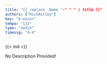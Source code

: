 ```yaml
---
title: "{{ replace .Name "-" " " | title }}"
authors: ["RickAstley"]
key: "b-minor"
tempo: "113"
type: "audio"
timesig: "4-4"
---
```

{{< md >}}

<!-- TODO: Add a description here -->
No Description Provided!

